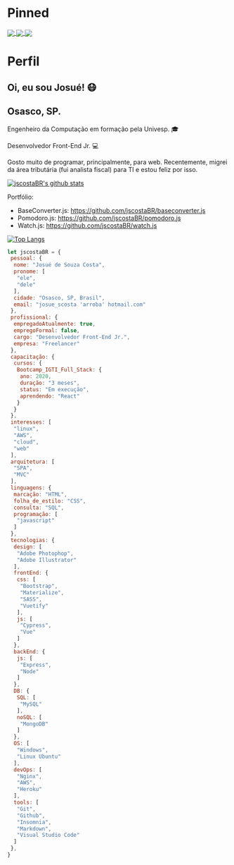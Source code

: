 # Pinned

<a href="https://github.com/jscostaBR/baseconverter.js">
  <img align="center" src="https://github-readme-stats.vercel.app/api/pin/?username=jscostaBR&repo=baseconverter.js" />
</a>
<a href="https://github.com/jscostaBR/pomodoro.js">
  <img align="center" src="https://github-readme-stats.vercel.app/api/pin/?username=jscostaBR&repo=pomodoro.js" />
</a>
<a href="https://github.com/jscostaBR/watch.js">
  <img align="center" src="https://github-readme-stats.vercel.app/api/pin/?username=jscostaBR&repo=watch.js" />
</a>

# Perfil

## Oi, eu sou Josué! :mask:

## Osasco, SP.

Engenheiro da Computação em formação pela Univesp. :mortar_board:

Desenvolvedor Front-End Jr. :computer:

Gosto muito de programar, principalmente, para web. Recentemente, migrei da área tributária (fui analista fiscal) para TI e estou feliz por isso.

[![jscostaBR's github stats](https://github-readme-stats.vercel.app/api?username=jscostaBR&&show_icons=true&&theme=dark&title_color=2196F3&icon_color=03A9F4&text_color=607D8B&bg_color=151515&locale=pt-br)](https://github.com/jscostaBR)

Portfólio:
- BaseConverter.js: https://github.com/jscostaBR/baseconverter.js
- Pomodoro.js: https://github.com/jscostaBR/pomodoro.js
- Watch.js: https://github.com/jscostaBR/watch.js

[![Top Langs](https://github-readme-stats.vercel.app/api/top-langs/?username=jscostaBR)](https://github.com/jscostaBR)

```javascript
let jscostaBR = {
 pessoal: {
  nome: "Josué de Souza Costa",
  pronome: [
   "ele",
   "dele"
  ],
  cidade: "Osasco, SP, Brasil",
  email: "josue_scosta 'arroba' hotmail.com"
 },
 profissional: {
  empregadoAtualmente: true,
  empregoFormal: false,
  cargo: "Desenvolvedor Front-End Jr.",
  empresa: "Freelancer"
 },
 capacitação: {
  cursos: {
   Bootcamp_IGTI_Full_Stack: {
    ano: 2020,
    duração: "3 meses",
    status: "Em execução",
    aprendendo: "React"
   }
  }
 },
 interesses: [
  "linux",
  "AWS",
  "cloud",
  "web"
 ],
 arquitetura: [
  "SPA",
  "MVC"
 ],
 linguagens: {
  marcação: "HTML",
  folha_de_estilo: "CSS",
  consulta: "SQL",
  programação: [
   "javascript"
  ]
 },
 tecnologias: {
  design: [
   "Adobe Photophop",
   "Adobe Illustrator"
  ],
  frontEnd: {
   css: [
    "Bootstrap",
    "Materialize",
    "SASS",
    "Vuetify"
   ],
   js: [
    "Cypress",
    "Vue"
   ]
  },
  backEnd: {
   js: [
    "Express",
    "Node"
   ]
  },
  DB: {
   SQL: [
    "MySQL"
   ],
   noSQL: [
    "MongoDB"
   ]
  },
  OS: [
   "Windows",
   "Linux Ubuntu"
  ],
  devOps: [
   "Nginx",
   "AWS",
   "Heroku"
  ],
  tools: [
   "Git",
   "Github",
   "Insomnia",
   "Markdown",
   "Visual Studio Code"
  ]
 },
}
```
